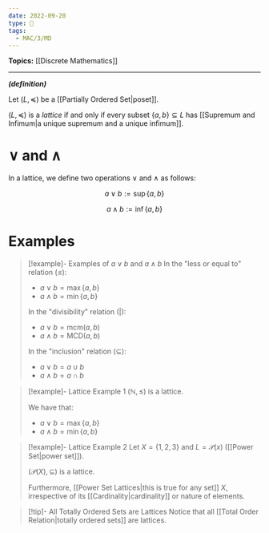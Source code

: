 ```yaml
---
date: 2022-09-20
type: 🧠
tags:
  - MAC/3/MD
---
```


**Topics:** [[Discrete Mathematics]]

---

_**(definition)**_

Let $(L, \preceq)$ be a [[Partially Ordered Set|poset]].

$(L, \preceq)$ is a _lattice_ if and only if every subset $\{a, b\} \subseteq L$ has [[Supremum and Infimum|a unique supremum and a unique infimum]].

# $\lor$ and $\land$

In a lattice, we define two operations $\lor$ and $\land$ as follows:

$$
a \lor b := \sup\{a,b\}
$$

$$
a \land b := \inf\{a,b\}
$$

# Examples

> [!example]- Examples of $a \lor b$ and $a \land b$
> In the "less or equal to" relation ($\leq$):
>
> - $a \lor b = \max\{a,b\}$
> - $a \land b = \min\{a,b\}$
>
> In the "divisibility" relation ($|$):
>
> - $a \lor b = \text{mcm}(a,b)$
> - $a \land b = \text{MCD}(a,b)$
>
> In the "inclusion" relation ($\subseteq$):
>
> - $a \lor b = a \cup b$
> - $a \land b = a \cap b$

> [!example]- Lattice Example 1
> $(\mathbb{N}, \leq)$ is a lattice.
>
> We have that:
> - $a \lor b = \max\{a,b\}$
> - $a \land b = \min\{a,b\}$

> [!example]- Lattice Example 2
> Let $X = \{1,2,3\}$ and $L = \mathcal{P}(x)$ ([[Power Set|power set]]).
>
> $(\mathcal{P}(X), \subseteq)$ is a lattice.
>
> Furthermore, [[Power Set Lattices|this is true for any set]] $X$, irrespective of its [[Cardinality|cardinality]] or nature of elements.

> [!tip]- All Totally Ordered Sets are Lattices
> Notice that all [[Total Order Relation|totally ordered sets]] are lattices.
